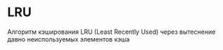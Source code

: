 # LRU
Алгоритм кэширования LRU (Least Recently Used) через вытеснение давно неиспользуемых элементов кэша 
